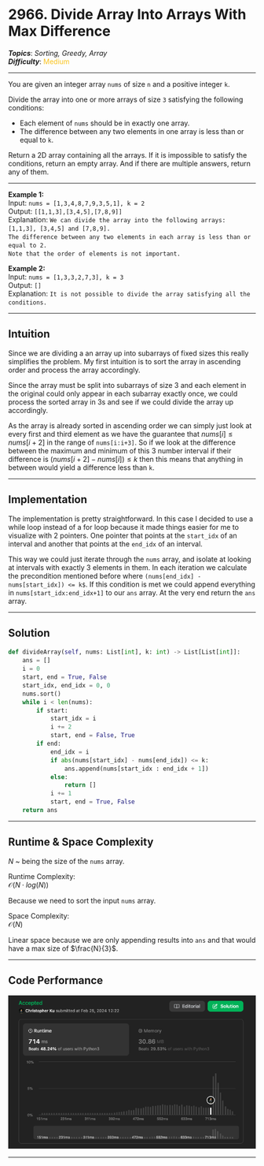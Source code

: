 # 2966. Divide Array Into Arrays With Max Difference
***Topics***: *Sorting, Greedy, Array*  
***Difficulty***: <span style="color: #fac31d;">Medium</span>
<!-- green: #46c6c2, yellow: #fac31d, red: #f8615c-->
---
You are given an integer array `nums` of size `n` and a positive integer `k`.

Divide the array into one or more arrays of size `3` satisfying the following conditions:

- Each element of `nums` should be in exactly one array.  
- The difference between any two elements in one array is less than or equal to `k`.  

Return a 2D array containing all the arrays. If it is impossible to satisfy the conditions, return an empty array. And if there are multiple answers, return any of them.

---
**Example 1:**  
Input: ```nums = [1,3,4,8,7,9,3,5,1], k = 2```  
Output: ```[[1,1,3],[3,4,5],[7,8,9]]```  
Explanation: 
```We can divide the array into the following arrays: [1,1,3], [3,4,5] and [7,8,9].```  
```The difference between any two elements in each array is less than or equal to 2.```  
```Note that the order of elements is not important.```  

**Example 2:**  
Input: ```nums = [1,3,3,2,7,3], k = 3```  
Output: ```[]```  
Explanation: 
```It is not possible to divide the array satisfying all the conditions.```  

---
## Intuition
Since we are dividing a an array up into subarrays of fixed sizes this really simplifies the problem. My first intuition is to sort the array in ascending order and process the array accordingly.

Since the array must be split into subarrays of size 3 and each element in the original could only appear in each subarray exactly once, we could process the sorted array in 3s and see if we could divide the array up accordingly.

As the array is already sorted in ascending order we can simply just look at every first and third element as we have the guarantee that $nums[i] \leq nums[i+2]$ in the range of `nums[i:i+3]`. So if we look at the difference between the maximum and minimum of this 3 number interval if their difference is $(nums[i + 2] - nums[i]) \leq k$ then this means that anything in between would yield a difference less than `k`.

---
## Implementation
The implementation is pretty straightforward. In this case I decided to use a while loop instead of a for loop because it made things easier for me to visualize with 2 pointers. One pointer that points at the `start_idx` of an interval and another that points at the `end_idx` of an interval.

This way we could just iterate through the `nums` array, and isolate at looking at intervals with exactly 3 elements in them. In each iteration we calculate the precondition mentioned before where `(nums[end_idx] - nums[start_idx]) <= k$`. If this condition is met we could append everything in `nums[start_idx:end_idx+1]` to our `ans` array. At the very end return the `ans` array.

---
## Solution
```python
def divideArray(self, nums: List[int], k: int) -> List[List[int]]:
    ans = []
    i = 0
    start, end = True, False
    start_idx, end_idx = 0, 0
    nums.sort()
    while i < len(nums):
        if start:
            start_idx = i
            i += 2
            start, end = False, True
        if end:
            end_idx = i
            if abs(nums[start_idx] - nums[end_idx]) <= k:
                ans.append(nums[start_idx : end_idx + 1])
            else:
                return []
            i += 1
            start, end = True, False
    return ans
```
---
## Runtime & Space Complexity
$N$ ~ being the size of the ```nums``` array.  

Runtime Complexity:  
$\mathcal{O}(N \cdot log(N))$

Because we need to sort the input `nums` array.

Space Complexity:  
$\mathcal{O}(N)$

Linear space because we are only appending results into `ans` and that would have a max size of $\frac{N}{3}$.

---
## Code Performance
![2966 code performance](../../resources/code-performances/lc-2966.png)

---